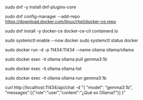 sudo dnf -y install dnf-plugins-core

sudo dnf config-manager --add-repo https://download.docker.com/linux/rhel/docker-ce.repo

sudo dnf install -y docker-ce docker-ce-cli containerd.io

sudo systemctl enable --now docker
sudo systemctl status docker

sudo docker run -d -p 11434:11434 --name ollama ollama/ollama

sudo docker exec -it ollama ollama pull gemma3:1b

sudo docker exec -it ollama ollama list

sudo docker exec -it ollama ollama run gemma3:1b

curl http://localhost:11434/api/chat -d "{
  \"model\": \"gemma3:1b\",
  \"messages\":[{\"role\":\"user\",\"content\":\"¿Qué es Ollama?\"}]
}"

